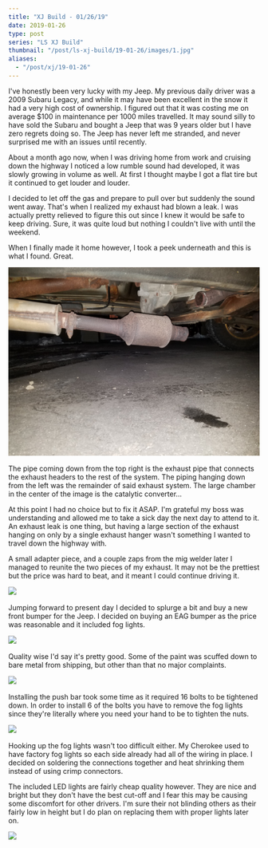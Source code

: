 ```yaml
---
title: "XJ Build - 01/26/19"
date: 2019-01-26
type: post
series: "LS XJ Build"
thumbnail: "/post/ls-xj-build/19-01-26/images/1.jpg"
aliases:
  - "/post/xj/19-01-26"
---
```


I've honestly been very lucky with my Jeep. My previous daily driver was a 2009 Subaru Legacy, and while it may have been excellent in the snow it had a very high cost of ownership. I figured out that it was costing me on average \$100 in maintenance per 1000 miles travelled. It may sound silly to have sold the Subaru and bought a Jeep that was 9 years older but I have zero regrets doing so. The Jeep has never left me stranded, and never surprised me with an issues until recently.

About a month ago now, when I was driving home from work and cruising down the highway I noticed a low rumble sound had developed, it was slowly growing in volume as well. At first I thought maybe I got a flat tire but it continued to get louder and louder.

I decided to let off the gas and prepare to pull over but suddenly the sound went away. That's when I realized my exhaust had blown a leak. I was actually pretty relieved to figure this out since I knew it would be safe to keep driving. Sure, it was quite loud but nothing I couldn't live with until the weekend.

When I finally made it home however, I took a peek underneath and this is what I found. Great.

![](images/1.jpg)

The pipe coming down from the top right is the exhaust pipe that connects the exhaust headers to the rest of the system. The piping hanging down from the left was the remainder of said exhaust system. The large chamber in the center of the image is the catalytic converter...

At this point I had no choice but to fix it ASAP. I'm grateful my boss was understanding and allowed me to take a sick day the next day to attend to it. An exhaust leak is one thing, but having a large section of the exhaust hanging on only by a single exhaust hanger wasn't something I wanted to travel down the highway with.

A small adapter piece, and a couple zaps from the mig welder later I managed to reunite the two pieces of my exhaust. It may not be the prettiest but the price was hard to beat, and it meant I could continue driving it.

![](images/2.jpg)

Jumping forward to present day I decided to splurge a bit and buy a new front bumper for the Jeep. I decided on buying an EAG bumper as the price was reasonable and it included fog lights.

![](images/3.jpg)

Quality wise I'd say it's pretty good. Some of the paint was scuffed down to bare metal from shipping, but other than that no major complaints.

![](images/4.jpg)

Installing the push bar took some time as it required 16 bolts to be tightened down. In order to install 6 of the bolts you have to remove the fog lights since they're literally where you need your hand to be to tighten the nuts.

![](images/5.jpg)

Hooking up the fog lights wasn't too difficult either. My Cherokee used to have factory fog lights so each side already had all of the wiring in place. I decided on soldering the connections together and heat shrinking them instead of using crimp connectors.

The included LED lights are fairly cheap quality however. They are nice and bright but they don't have the best cut-off and I fear this may be causing some discomfort for other drivers. I'm sure their not blinding others as their fairly low in height but I do plan on replacing them with proper lights later on.

![](images/6.jpg)
